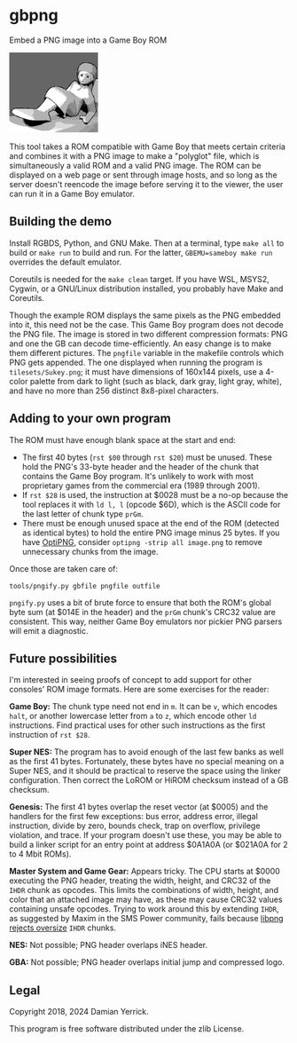 gbpng
=====
Embed a PNG image into a Game Boy ROM

![Low-color-depth 3D render of Sukey, a girl with fused legs and a large paddle-shaped foot wearing a shirt dress](tilesets/Sukey.png)

This tool takes a ROM compatible with Game Boy that meets certain
criteria and combines it with a PNG image to make a "polyglot" file,
which is simultaneously a valid ROM and a valid PNG image.  The ROM
can be displayed on a web page or sent through image hosts, and so
long as the server doesn't reencode the image before serving it to
the viewer, the user can run it in a Game Boy emulator.

Building the demo
-----------------
Install RGBDS, Python, and GNU Make.  Then at a terminal, type
`make all` to build or `make run` to build and run.  For the latter,
`GBEMU=sameboy make run` overrides the default emulator.

Coreutils is needed for the `make clean` target. If you have WSL,
MSYS2, Cygwin, or a GNU/Linux distribution installed, you probably
have Make and Coreutils.

Though the example ROM displays the same pixels as the PNG embedded
into it, this need not be the case.  This Game Boy program does not
decode the PNG file.  The image is stored in two different
compression formats: PNG and one the GB can decode time-efficiently.
An easy change is to make them different pictures.  The `pngfile`
variable in the makefile controls which PNG gets appended.  The one
displayed when running the program is `tilesets/Sukey.png`; it must
have dimensions of 160x144 pixels, use a 4-color palette from dark
to light (such as black, dark gray, light gray, white), and have no
more than 256 distinct 8x8-pixel characters.

Adding to your own program
--------------------------
The ROM must have enough blank space at the start and end:

- The first 40 bytes (`rst $00` through `rst $20`) must be unused.
  These hold the PNG's 33-byte header and the header of the chunk
  that contains the Game Boy program.  It's unlikely to work with
  most proprietary games from the commercial era (1989 through 2001).
- If `rst $28` is used, the instruction at $0028 must be a no-op
  because the tool replaces it with `ld l, l` (opcode $6D), which
  is the ASCII code for the last letter of chunk type `prGm`.
- There must be enough unused space at the end of the ROM (detected
  as identical bytes) to hold the entire PNG image minus 25 bytes.
  If you have [OptiPNG], consider `optipng -strip all image.png`
  to remove unnecessary chunks from the image.

Once those are taken care of:

    tools/pngify.py gbfile pngfile outfile

`pngify.py` uses a bit of brute force to ensure that both the ROM's
global byte sum (at $014E in the header) and the `prGm` chunk's CRC32
value are consistent.  This way, neither Game Boy emulators nor
pickier PNG parsers will emit a diagnostic.

[OptiPNG]: https://optipng.sourceforge.net/

Future possibilities
--------------------
I'm interested in seeing proofs of concept to add support for other
consoles' ROM image formats.  Here are some exercises for the reader:

**Game Boy:** The chunk type need not end in `m`.  It can be `v`,
which encodes `halt`, or another lowercase letter from `a` to `z`,
which encode other `ld` instructions.  Find practical uses for
other such instructions as the first instruction of `rst $28`.

**Super NES:** The program has to avoid enough of the last few banks
as well as the first 41 bytes.  Fortunately, these bytes have no
special meaning on a Super NES, and it should be practical to reserve
the space using the linker configuration.  Then correct the LoROM or
HiROM checksum instead of a GB checksum.

**Genesis:** The first 41 bytes overlap the reset vector (at $0005)
and the handlers for the first few exceptions: bus error, address
error, illegal instruction, divide by zero, bounds check, trap on
overflow, privilege violation, and trace.  If your program doesn't
use these, you may be able to build a linker script for an entry
point at address $0A1A0A (or $021A0A for 2 to 4 Mbit ROMs).

**Master System and Game Gear:** Appears tricky.  The CPU starts at
$0000 executing the PNG header, treating the width, height, and CRC32
of the `IHDR` chunk as opcodes.  This limits the combinations of
width, height, and color that an attached image may have, as these
may cause CRC32 values containing unsafe opcodes.  Trying to work
around this by extending `IHDR`, as suggested by Maxim in the SMS
Power community, fails because [libpng rejects oversize] `IHDR`
chunks.

**NES:** Not possible; PNG header overlaps iNES header.

**GBA:** Not possible; PNG header overlaps initial jump and
compressed logo.

[libpng rejects oversize]: https://github.com/glennrp/libpng/blob/a37d4836519517bdce6cb9d956092321eca3e73b/pngpread.c#L227

Legal
-----
Copyright 2018, 2024 Damian Yerrick.

This program is free software distributed under the zlib License.
